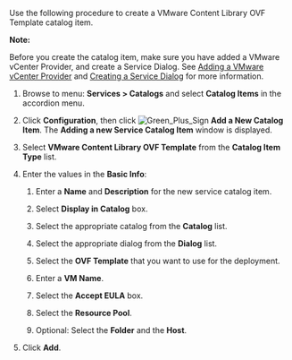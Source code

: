 Use the following procedure to create a VMware Content Library OVF Template catalog item.

**Note:**

Before you create the catalog item, make sure you have added a VMware vCenter Provider, and create a Service Dialog. See [Adding a VMware vCenter Provider](../managing_providers/index.html#adding-a-vmware-vcenter-provider) and [Creating a Service Dialog](../creating_a_service_for_vm_provisioning/index.html#creating-a-service-dialog) for more information.

1. Browse to menu: **Services > Catalogs** and select **Catalog Items** in the accordion menu.

2. Click **Configuration**, then click ![Green_Plus_Sign](../images/1848.png) **Add a New Catalog Item**. The **Adding a new Service Catalog Item** window is displayed.

3. Select **VMware Content Library OVF Template** from the **Catalog Item Type** list.

4. Enter the values in the **Basic Info**:

    1. Enter a **Name** and **Description** for the new service catalog item.

    2. Select **Display in Catalog** box.

    3. Select the appropriate catalog from the **Catalog** list.

    4. Select the appropriate dialog from the **Dialog** list.

    5. Select the **OVF Template** that you want to use for the deployment.

    6. Enter a **VM Name**.

    7. Select the **Accept EULA** box.

    8. Select the **Resource Pool**.

    9. Optional: Select the **Folder** and the **Host**.

5. Click **Add**.
